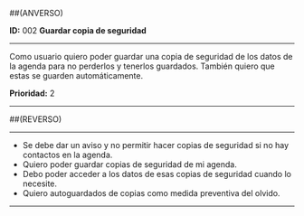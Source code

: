 ##(ANVERSO)

__ID:__ 002                 __Guardar copia de seguridad__
___

Como usuario quiero poder guardar una copia de seguridad de los
datos de la agenda para no perderlos y tenerlos guardados.
También quiero que estas se guarden automáticamente.



  __Prioridad:__ 2  

___

##(REVERSO)
___

- Se debe dar un aviso y no permitir hacer copias de seguridad si
  no hay contactos en la agenda.
- Quiero poder guardar copias de seguridad de mi agenda.
- Debo poder acceder a los datos de esas copias de seguridad cuando
  lo necesite.
- Quiero autoguardados de copias como medida preventiva del olvido.

___
